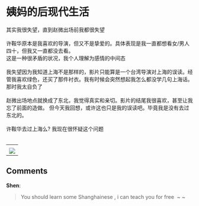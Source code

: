 # 姨妈的后现代生活

<div id="msgcns!B37A52AAF181A958!1095" class="bvMsg">其实我很失望，直到赵微出场前我都很失望<br /><br />许鞍华原本是我喜欢的导演，但又不是挚爱的。具体表现是我一直都想看女/男人四十，但我又一直都没去看。<br />这是一种很矛盾的状况，我个人理解为感情的中间态<br /><br />我失望因为我知道上海不是那样的，影片只能算是一个台湾导演对上海的误读。经管我喜欢绿色，还买了那件衬衣。我有时候会突然想起我怎么都没学几句上海话。那时我太自负了<br /><br />赵微出场地点就换成了东北，我觉得真实和亲切。影片的结尾我很喜欢，甚至让我忘了前面的造做。 但今天我回想，或许这也只是我的误读吧。毕竟我是没有去过东北的。<br /><br />许鞍华去过上海么? 我现在很怀疑这个问题<br /><br /></div><table cellspacing="0" border="0"><tr><td></td></tr><tr><td valign="top"><a href="http://blufiles.storage.live.com/y1piZg2VQn_G17iOiezjv9nrOtNq9QjtVKU8gKtQVfBgBVmEoG6hfQJiUr6w2h-B8x4ogMJZTXZwlU" target="_blank" rel="WLPP;url=http://blufiles.storage.live.com/y1piZg2VQn_G17iOiezjv9nrOtNq9QjtVKU8gKtQVfBgBVmEoG6hfQJiUr6w2h-B8x4ogMJZTXZwlU;cnsid=cns&#033;B37A52AAF181A958&#033;1096"><img src="http://blufiles.storage.live.com/y1piZg2VQn_G17iOiezjv9nrKGi-t2M0J8PHCF1AwxkpyTiJDa9ED1qU_97WDTjH2QL8YecL_H2X4k" border="0" /></a></td></tr></table>

## Comments

**Shen**:
> You should learn some Shanghainese , i can teach you for free  ~ ~

